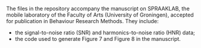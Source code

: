 The files in the repository accompany the manuscript on SPRAAKLAB, the mobile laboratory of the Faculty of Arts (University of Groningen), accepted for publication in Behaviour Research Methods. They include: 
- the signal-to-noise ratio (SNR) and harmonics-to-noise ratio (HNR) data;
- the code used to generate Figure 7 and Figure 8 in the manuscript. 
